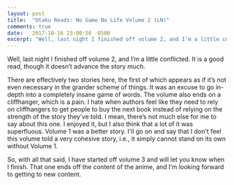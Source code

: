 ```yaml
---
layout: post
title:  "Otaku Reads: No Game No Life Volume 2 (LN)"
comments: true
date:   2017-10-16 23:00:56 -0500
excerpt: "Well, last night I finished off volume 2, and I’m a little conflicted. It is a good read, though it doesn’t advance the story much."
---
```

<p>Well, last night I finished off volume 2, and I’m a little conflicted. It is a good read, though it doesn’t advance the story much. </p>
<p>There are effectively two stories here, the first of which appears as if it’s not even necessary in the grander scheme of things. It was an excuse to go in-depth into a completely insane game of words. The volume also ends on a cliffhanger, which is a pain. I hate when authors feel like they need to rely on cliffhangers to get people to buy the next book instead of relying on the strength of the story they’ve told. I mean, there’s not much else for me to say about this one. I enjoyed it, but I also think that a lot of it was superfluous. Volume 1 was a better story. I'll go on and say that I don't feel this volume told a very cohesive story, i.e., it simply cannot stand on its own without Volume 1.</p>
<p>So, with all that said, I have started off volume 3 and will let you know when I finish. That one ends off the content of the anime, and I’m looking forward to getting to new content.</p>